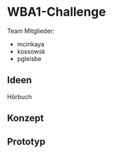 # WBA1-Challenge

Team Mitglieder:
* mcinkaya
* kossowsk
* pgleisbe

## Ideen
Hörbuch

## Konzept


## Prototyp
